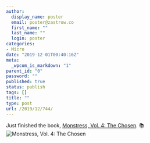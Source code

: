 ```yaml
---
author:
  display_name: poster
  email: poster@zastrow.co
  first_name: ""
  last_name: ""
  login: poster
categories:
- Micro
date: "2019-12-01T00:40:16Z"
meta:
  _wpcom_is_markdown: "1"
parent_id: "0"
password: ""
published: true
status: publish
tags: []
title: ""
type: post
url: /2019/12/744/
---
```

<p>Just finished the book, <a href="https://www.goodreads.com/review/show/3067865108?utm_medium=api&amp;utm_source=rss">Monstress, Vol. 4: The Chosen</a>. 📚 <img src="{{ site.baseurl }}/assets/2019/12/45899240._SX50_.jpg" alt="Monstress, Vol. 4: The Chosen" /></p>
